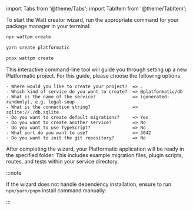 import Tabs from '@theme/Tabs';
import TabItem from '@theme/TabItem';

To start the Watt creator wizard, run the appropriate command for your package manager in your terminal:

<Tabs groupId="package-manager-create">
<TabItem value="npm" label="npm">

```bash
npx wattpm create
```

</TabItem>
<TabItem value="yarn" label="yarn">

```bash
yarn create platformatic
```

</TabItem>
<TabItem value="pnpm" label="pnpm">

```bash
pnpx wattpm create
```

</TabItem>
</Tabs>

This interactive command-line tool will guide you through setting up a new Platformatic project. For this guide, please choose the following options:

```
- Where would you like to create your project?  => .
- Which kind of service do you want to create?  => @platformatic/db 
- What is the name of the service?              => (generated-randomly), e.g. legal-soup
- What is the connection string?                => sqlite://./db.sqlite
- Do you want to create default migrations?     => Yes
- Do you want to create another service?        => No
- Do you want to use TypeScript?                => No
- What port do you want to use?                 => 3042
- Do you want to init the git repository?       => No
```

After completing the wizard, your Platformatic application will be ready in the specified folder. This includes example migration files, plugin scripts, routes, and tests within your service directory.

:::note

If the wizard does not handle dependency installation, ensure to run `npm/yarn/pnpm` install command manually:

:::
